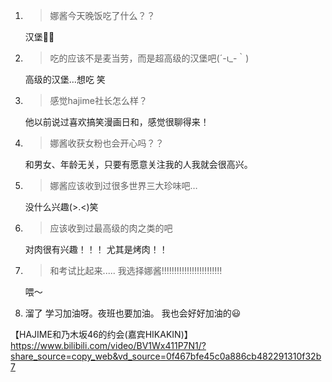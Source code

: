 1. > 娜酱今天晚饭吃了什么？？

   汉堡🍔💓

2. > 吃的应该不是麦当劳，而是超高级的汉堡吧(´-ι_-｀)

   高级的汉堡…想吃 笑

3. > 感觉hajime社长怎么样？

   他以前说过喜欢搞笑漫画日和，感觉很聊得来！

4. > 娜酱收获女粉也会开心吗？？

   和男女、年龄无关，只要有愿意关注我的人我就会很高兴。

5. > 娜酱应该收到过很多世界三大珍味吧…

   没什么兴趣(>.<)笑

6. > 应该收到过最高级的肉之类的吧

   对肉很有兴趣！！！ 尤其是烤肉！！

7. > 和考试比起来..... 我选择娜酱‼‼‼‼‼‼‼‼‼‼‼‼

   喂～

8. 溜了 学习加油呀。夜班也要加油。 我也会好好加油的😃



【HAJIME和乃木坂46的约会(嘉宾HIKAKIN)】 https://www.bilibili.com/video/BV1Wx411P7N1/?share_source=copy_web&vd_source=0f467bfe45c0a886cb482291310f32b7